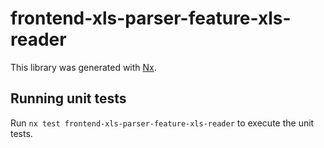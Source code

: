 # frontend-xls-parser-feature-xls-reader

This library was generated with [Nx](https://nx.dev).

## Running unit tests

Run `nx test frontend-xls-parser-feature-xls-reader` to execute the unit tests.
